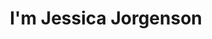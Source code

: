 ---
title : "I'm Jessica Jorgenson"
# full screen navigation
first_name : "Jessica"
last_name : "Jorgenson"
bg_image : "images/backgrounds/full-nav-bg.jpg"
# animated text loop
occupations:
- "Web Developer"
- "Software Developer"
- "Leader"

# slider background image loop
slider_images:
- "images/slider/slider-1.jpg"
- "images/slider/slider-2.jpg"
- "images/slider/slider-3.jpg"

# button
button:
  enable : true
  label : "CONTACT ME"
  link : "#contact"


# custom style
custom_class: "" 
custom_attributes: "" 
custom_css: ""

---